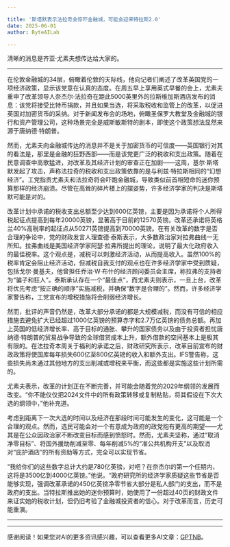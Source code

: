 ```yaml
---

title: '斯塔默表示法拉奇会惊吓金融城，可能会迎来特拉斯2.0'
date: 2025-06-01
author: ByteAILab

---
```


清晰的消息是齐亚·尤素夫想传达给大家的。

---
在伦敦金融城的34层，俯瞰着伦敦的天际线，他向记者们阐述了改革英国党的一项经济政策，显示该党意在认真的态度。在周五早上享用英式早餐的会上，尤素夫重申了改革领导人奈杰尔·法拉奇在距此5000英里外的拉斯维加斯酒店发布的消息：该党将接受比特币捐款，并且如果当选，将采取税收和监管上的改革，以促进英国对加密货币的采纳。对于新闻发布会的场地，俯瞰圣保罗大教堂及金融城的银行和资产管理公司，这种场景完全是威斯敏斯特的剧本，即使这个政策想法显然来源于唐纳德·特朗普。

然而，尤素夫向金融城传达的消息并不是关于加密货币的可信度——英国银行对其的看法是，那里是金融的狂野西部——而是该党更广泛的税收和支出政策。随着在民意调查中高歌猛进，对改革及其经济计划的审查正在加剧——这周，基尔·斯塔默发起了攻击，声称法拉奇的税收和支出政策依靠的是与利兹·特拉斯相同的“幻想经济”。工党指责尤素夫和法拉奇将会吓跑金融城，导致类似前首相短命的迷你预算那样的经济崩溃。尽管在高耸的碎片楼上的摆姿势，许多经济学家的判决是斯塔默可能是对的。

改革计划中承诺的税收支出总额至少达到600亿英镑，主要是因为承诺将个人所得税起征点提高到每年20000英镑，显著高于目前的12570英镑。改革还承诺将英格兰40%高税率的起征点从50271英镑提高到70000英镑。在有关改革的数字是否合理的争论中，党的财政发言人理查德·泰斯表示，大多数政治家对拉弗曲线一无所知。拉弗曲线是美国经济学家阿瑟·拉弗所提出的理论，说明了最大化政府收入的最佳税率。这个观点是，减税可以刺激经济活动，从而提高收入。虽然100%的税率肯定会阻止经济活动，但减税自我支付的观点也在许多经济学家中受到质疑，包括戈尔·曼基夫，他曾担任乔治·W·布什的经济顾问委员会主席，称拉弗的支持者为“骗子和狂人”。泰斯承认存在一个“最佳点”，而尤素夫则表示，一旦上台，改革将优先考虑“按正确的顺序”实施减税，并确保“数字是合理的”。然而，许多经济学家警告称，工党宣布的增税措施将会削弱经济增长。

然而，批评的声音仍然是，改革大部分承诺的都是大规模减税，而没有可信的相应措施去避免扩大已经超过1000亿英镑的预算赤字和2.7万亿英镑的债务总额。再加上英国的低经济增长率、高于目标的通胀、攀升的国家债务以及由于投资者担忧唐纳德·特朗普的贸易战争导致的全球借贷成本上升，额外借款的空间基本上是极其有限的。在法拉奇本周关于福利的承诺之后，财政研究所表示，改革目前宣布的财政政策将使国库每年损失600亿至800亿英镑的收入和额外支出。IFS警告称，这些损失尚未通过其他地方的支出削减或增税来平衡，而这些都是实施这些计划所需的。

尤素夫表示，改革的计划正在不断完善，并可能会随着党的2029年纲领的发展而改变。“你不能仅仅把2024文件中的所有政策转移或复制粘贴，将其假设在下次大选的纲领中，”他补充道。

考虑到距离下一次大选的时间以及经济在那段时间可能发生的变化，这可能是一个合理的观点。然而，选民可能会对一个有意成为政府的政党抱有更高的期望——尤其是在公众因政治家不断改变目标而感到愤怒时。然而，尤素夫坚称，通过“取消净零目标”、将国外援助削减至零、每年削减5%的“准公共机构开支”以及取消对“庇护酒店”的所有资助等方式，完全可以实现节省。

“我给你们的这些数字总计大约是780亿英镑，对吧？在奈杰尔的第一个任期内，这将是3500亿到4000亿英镑。”他说。“政府研究所的经济学家质疑这些节省是否能够实现，强调改革承诺的450亿英镑净零节省大部分是私人部门的支出，而不是政府的支出。当特拉斯推出她的迷你预算时，她使用了一份超过40页的财政文件来证实她的税收计划，但仍旧考验了金融城投资者的信心。对于改革而言，历史可能重演。

---
---
感谢阅读！如果您对AI的更多资讯感兴趣，可以查看更多AI文章：[GPTNB](https://gptnb.com)。